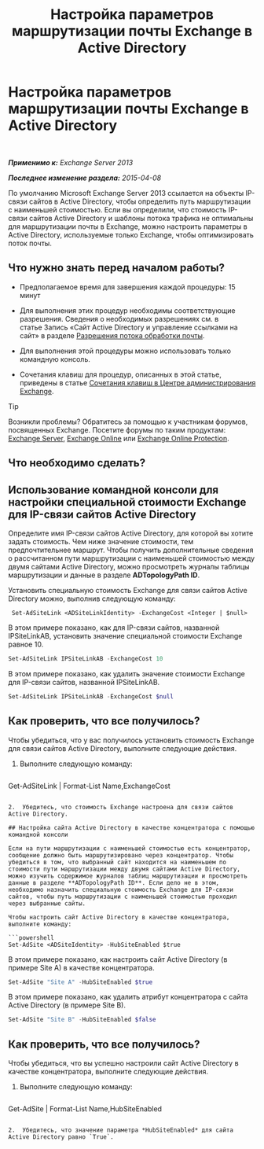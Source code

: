 ﻿---
title: 'Настройка параметров маршрутизации почты Exchange в Active Directory'
TOCTitle: Настройка параметров маршрутизации почты Exchange в Active Directory
ms:assetid: d01f8545-c201-4a96-be39-ed4c7008afcf
ms:mtpsurl: https://technet.microsoft.com/ru-ru/library/JJ674705(v=EXCHG.150)
ms:contentKeyID: 50489254
ms.date: 04/30/2018
mtps_version: v=EXCHG.150
ms.translationtype: HT
---

# Настройка параметров маршрутизации почты Exchange в Active Directory

 

_**Применимо к:** Exchange Server 2013_

_**Последнее изменение раздела:** 2015-04-08_

По умолчанию Microsoft Exchange Server 2013 ссылается на объекты IP-связи сайтов в Active Directory, чтобы определить путь маршрутизации с наименьшей стоимостью. Если вы определили, что стоимость IP-связи сайтов Active Directory и шаблоны потока трафика не оптимальны для маршрутизации почты в Exchange, можно настроить параметры в Active Directory, используемые только Exchange, чтобы оптимизировать поток почты.

## Что нужно знать перед началом работы?

  - Предполагаемое время для завершения каждой процедуры: 15 минут

  - Для выполнения этих процедур необходимы соответствующие разрешения. Сведения о необходимых разрешениях см. в статье Запись «Сайт Active Directory и управление ссылками на сайт» в разделе [Разрешения потока обработки почты](mail-flow-permissions-exchange-2013-help.md).

  - Для выполнения этой процедуры можно использовать только командную консоль.

  - Сочетания клавиш для процедур, описанных в этой статье, приведены в статье [Сочетания клавиш в Центре администрирования Exchange](keyboard-shortcuts-in-the-exchange-admin-center-exchange-online-protection-help.md).

> [!TIP]  
> Возникли проблемы? Обратитесь за помощью к участникам форумов, посвященных Exchange. Посетите форумы по таким продуктам: <a href="https://go.microsoft.com/fwlink/p/?linkid=60612">Exchange Server</a>, <a href="https://go.microsoft.com/fwlink/p/?linkid=267542">Exchange Online</a> или <a href="https://go.microsoft.com/fwlink/p/?linkid=285351">Exchange Online Protection</a>.


## Что необходимо сделать?

## Использование командной консоли для настройки специальной стоимости Exchange для IP-связи сайтов Active Directory

Определите имя IP-связи сайтов Active Directory, для которой вы хотите задать стоимость. Чем ниже значение стоимости, тем предпочтительнее маршрут. Чтобы получить дополнительные сведения о рассчитанном пути маршрутизации с наименьшей стоимостью между двумя сайтами Active Directory, можно просмотреть журналы таблицы маршрутизации и данные в разделе **ADTopologyPath ID**.

Установить специальную стоимость Exchange для связи сайтов Active Directory можно, выполнив следующую команду:

``` 
 Set-AdSiteLink <ADSiteLinkIdentity> -ExchangeCost <Integer | $null>
```

В этом примере показано, как для IP-связи сайтов, названной IPSiteLinkAB, установить значение специальной стоимости Exchange равное 10.

```powershell
Set-AdSiteLink IPSiteLinkAB -ExchangeCost 10
```

В этом примере показано, как удалить значение стоимости Exchange для IP-связи сайтов, названной IPSiteLinkAB.

```powershell
Set-AdSiteLink IPSiteLinkAB -ExchangeCost $null
```

## Как проверить, что все получилось?

Чтобы убедиться, что у вас получилось установить стоимость Exchange для связи сайтов Active Directory, выполните следующие действия.

1.  Выполните следующую команду:
    
    ```powershell
Get-AdSiteLink | Format-List Name,ExchangeCost
```

2.  Убедитесь, что стоимость Exchange настроена для связи сайтов Active Directory.

## Настройка сайта Active Directory в качестве концентратора с помощью командной консоли

Если на пути маршрутизации с наименьшей стоимостью есть концентратор, сообщение должно быть маршрутизировано через концентратор. Чтобы убедиться в том, что выбранный сайт находится на наименьшем по стоимости пути маршрутизации между двумя сайтами Active Directory, можно изучить содержимое журналов таблиц маршрутизации и просмотреть данные в разделе **ADTopologyPath ID**. Если дело не в этом, необходимо назначить специальную стоимость Exchange для IP-связи сайтов, чтобы путь маршрутизации с наименьшей стоимостью проходил через выбранные сайты.

Чтобы настроить сайт Active Directory в качестве концентратора, выполните команду:

```powershell
Set-AdSite <ADSiteIdentity> -HubSiteEnabled $true
```

В этом примере показано, как настроить сайт Active Directory (в примере Site A) в качестве концентратора.

```powershell
Set-AdSite "Site A" -HubSiteEnabled $true
```

В этом примере показано, как удалить атрибут концентратора с сайта Active Directory (в примере Site B).

```powershell
Set-AdSite "Site B" -HubSiteEnabled $false
```

## Как проверить, что все получилось?

Чтобы убедиться, что вы успешно настроили сайт Active Directory в качестве концентратора, выполните следующие действия.

1.  Выполните следующую команду:
    
    ```powershell
Get-AdSite | Format-List Name,HubSiteEnabled
```

2.  Убедитесь, что значение параметра *HubSiteEnabled* для сайта Active Directory равно `True`.


